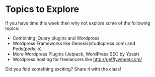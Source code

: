 # Topics to Explore

If you have time this week then why not explore some of the following topics:

* Combining jQuery plugins and Wordpress
* Wordpress Frameworks like Genesis(studiopress.com) and Pods(pods.io)
* More Wordpress Plugins (Jetpack, WordPress SEO by Yoast)
* Wordpress hosting for freelancers like http://getflywheel.com/

Did you find something exciting? Share it with the class!